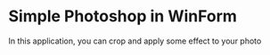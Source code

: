 # Simple Photoshop in WinForm
In this application, you can crop and apply some effect to your photo
